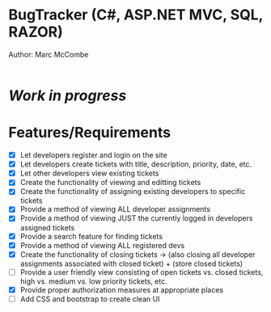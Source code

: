 # BugTracker (C#, ASP.NET MVC, SQL, RAZOR)
Author: Marc McCombe <br /> <br />
# *Work in progress*
# Features/Requirements
- [x] Let developers register and login on the site <br />
- [x] Let developers create tickets with title, description, priority, date, etc. <br />
- [x] Let other developers view existing tickets <br />
- [x] Create the functionality of viewing and editting tickets <br />
- [x] Create the functionality of assigning existing developers to specific tickets <br />
- [x] Provide a method of viewing ALL developer assignments <br />
- [x] Provide a method of viewing JUST the currently logged in developers assigned tickets <br />
- [x] Provide a search feature for finding tickets <br />
- [x] Provide a method of viewing ALL registered devs <br />
- [x] Create the functionality of closing tickets -> (also closing all developer assignments associated with closed ticket) + (store closed tickets) <br />
- [ ] Provide a user friendly view consisting of open tickets vs. closed tickets, high vs. medium vs. low priority tickets, etc.  <br />
- [x] Provide proper authorization measures at appropriate places <br />
- [ ] Add CSS and bootstrap to create clean UI

